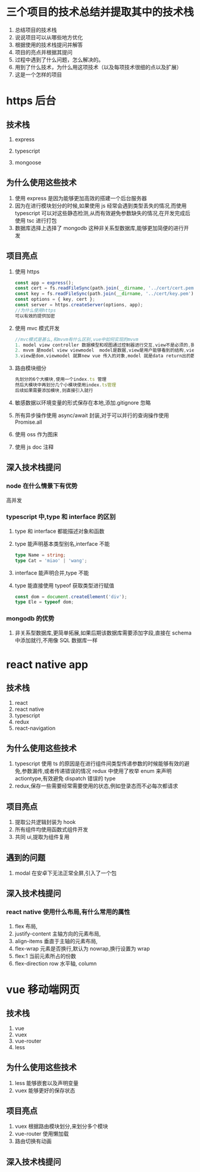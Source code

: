 # 三个项目的技术总结并提取其中的技术栈

1. 总结项目的技术栈
2. 说说项目可以从哪些地方优化
3. 根据使用的技术栈提问并解答
4. 项目的亮点并根据其提问
5. 过程中遇到了什么问题，怎么解决的。
6. 用到了什么技术，为什么用这项技术（以及每项技术很细的点以及扩展）
7. 这是一个怎样的项目

# https 后台

## 技术栈

1. express

2. typescript

3. mongoose

## 为什么使用这些技术

1. 使用 express 是因为能够更加高效的搭建一个后台服务器
2. 因为在进行模块划分的时候,如果使用 js 经常会遇到类型丢失的情况,而使用 typescript 可以对这些静态检测,从而有效避免参数缺失的情况,在开发完成后使用 tsc 进行打包
3. 数据库选择上选择了 mongodb 这种非关系型数据库,能够更加简便的进行开发

## 项目亮点

1. 使用 https

   ```JavaScript
   const app = express();
   const cert = fs.readFileSync(path.join(__dirname, '../cert/cert.pem'));
   const key = fs.readFileSync(path.join(__dirname, '../cert/key.pem'));
   const options = { key, cert };
   const server = https.createServer(options, app);
   //为什么使用https
   可以有效的提供加密
   ```

2. 使用 mvc 模式开发

   ```JavaScript
   //mvc模式是甚么,和mvvm有什么区别,vue中如何实现的mvvm
   1. model view controller 数据模型和视图通过控制器进行交互,view不是必须的,我在这里将数据库模型放入model,将对数据库的操控放入controllers中,而在路由中直接调用controller公开的方法来暴露接口
   2. mvvm 是model view viewmodel  model是数据,view是用户能够看到的结构,viewmodel是视图模型是view和model中通信的桥梁,
   3.view是dom,viewmodel 就算new vue 传入的对象,model 就是data return出的数据对象
   ```

3. 路由模块细分

   ```JavaScript
   先划分的6个大模块,使用一个index.ts 管理
   然后大模块中再划分几个小模块使用index.ts管理
   后续如果需要添加模块,则直接引入就行
   ```

4. 敏感数据以环境变量的形式保存在本地,添加.gitignore 忽略
5. 所有异步操作使用 async/await 封装,对于可以并行的查询操作使用 Promise.all
6. 使用 oss 作为图床
7. 使用 js doc 注释

## 深入技术栈提问

### node 在什么情景下有优势

高并发

### typescript 中,type 和 interface 的区别

1. type 和 interface 都能描述对象和函数

2. type 能声明基本类型别名,interface 不能

   ```typescript
   type Name = string;
   type Cat = 'miao' | 'wang';
   ```

3. interface 能声明合并,type 不能

4. type 能直接使用 typeof 获取类型进行赋值

   ```typescript
   const dom = document.createElement('div');
   type Ele = typeof dom;
   ```

### mongodb 的优势

1. 非关系型数据库,更简单拓展,如果后期该数据库需要添加字段,直接在 schema 中添加就行,不用像 SQL 数据库一样

# react native app

## 技术栈

1. react
2. react native
3. typescript
4. redux
5. react-navigation

## 为什么使用这些技术

1. typescript 使用 ts 的原因是在进行组件间类型传递参数的时候能够有效的避免,参数漏传,或者传递错误的情况 redux 中使用了枚举 enum 来声明 actiontype,有效避免 dispatch 错误的 type
2. redux,保存一些需要经常需要使用的状态,例如登录态而不必每次都请求

## 项目亮点

1. 提取公共逻辑封装为 hook
2. 所有组件均使用函数式组件开发
3. 共同 ui,提取为组件复用

## 遇到的问题

1. modal 在安卓下无法正常全屏,引入了一个包

## 深入技术栈提问

### react native 使用什么布局,有什么常用的属性

1. flex 布局,
2. justify-content 主轴方向的元素布局,
3. align-items 垂直于主轴的元素布局,
4. flex-wrap 元素是否换行,默认为 nowrap,换行设置为 wrap
5. flex:1 当前元素所占的份数
6. flex-direction row 水平轴, column

# vue 移动端网页

## 技术栈

1. vue
2. vuex
3. vue-router
4. less

## 为什么使用这些技术

1. less 能够嵌套以及声明变量
2. vuex 能够更好的保存状态

## 项目亮点

1. vuex 根据路由模块划分,来划分多个模块
2. vue-router 使用懒加载
3. 路由切换有动画

## 深入技术栈提问
